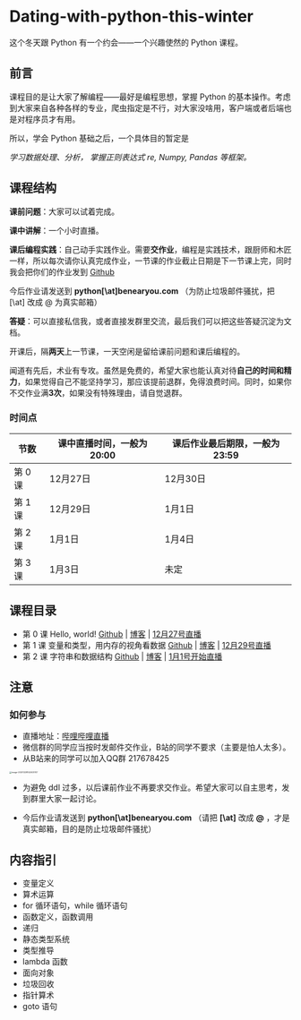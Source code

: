 #  Dating-with-python-this-winter

这个冬天跟 Python 有一个约会——一个兴趣使然的 Python 课程。


## 前言

课程目的是让大家了解编程——最好是编程思想，掌握 Python 的基本操作。考虑到大家来自各种各样的专业，爬虫指定是不行，对大家没啥用，客户端或者后端也是对程序员才有用。

所以，学会 Python 基础之后，一个具体目的暂定是

*学习数据处理、分析， 掌握正则表达式 re, Numpy, Pandas 等框架。*

## 课程结构

**课前问题**：大家可以试着完成。

**课中讲解**：一个小时直播。

**课后编程实践**：自己动手实践作业。需要**交作业**，编程是实践技术，跟厨师和木匠一样，所以每次请你认真完成作业，一节课的作业截止日期是下一节课上完，同时我会把你们的作业发到 [Github](https://github.com/)

今后作业请发送到 **python[\at]benearyou.com** （为防止垃圾邮件骚扰，把 [\at] 改成 @ 为真实邮箱）

**答疑**：可以直接私信我，或者直接发群里交流，最后我们可以把这些答疑沉淀为文档。

开课后，隔**两天**上一节课，一天空闲是留给课前问题和课后编程的。

闻道有先后，术业有专攻。虽然是免费的，希望大家也能认真对待**自己的时间和精力**，如果觉得自己不能坚持学习，那应该提前退群，免得浪费时间。同时，如果你不交作业满**3次**，如果没有特殊理由，请自觉退群。

### 时间点

| 节数    | 课中直播时间，一般为20:00 | 课后作业最后期限，一般为23:59 |
| ------- | ------------ | ---------------- |
| 第 0 课 |    12月27日          | 12月30日 |
| 第 1 课   | 12月29日 | 1月1日 |
| 第 2 课 | 1月1日 | 1月4日                        |
| 第 3 课 | 1月3日 | 未定 |


## 课程目录

- 第 0 课 Hello, world! [Github](https://github.com/xrandx/Dating-with-python-this-winter/blob/master/%E7%AC%AC%200%20%E8%AF%BE%20Hello%2C%20world!.md)  | [博客](http://benearyou.com/lesson-0-hello-world/) | [12月27号直播 ](https://www.bilibili.com/video/BV1G54y1x7Cw)
- 第 1 课 变量和类型，用内存的视角看数据  [Github](https://github.com/xrandx/Dating-with-python-this-winter/blob/master/%E7%AC%AC%201%20%E8%AF%BE%20%E6%95%B0%E6%8D%AE%E7%B1%BB%E5%9E%8B%EF%BC%8C%E7%94%A8%E5%86%85%E5%AD%98%E7%9A%84%E8%A7%86%E8%A7%92%E7%9C%8B%E6%95%B0%E6%8D%AE.md)  | [博客](http://benearyou.com/variables-and-types-data-from-the-perspective-of-memory/) | [12月29号直播](https://www.bilibili.com/video/bv13K411g7Sz)
- 第 2 课 字符串和数据结构  [Github](https://github.com/xrandx/Dating-with-python-this-winter/blob/master/%E7%AC%AC%202%20%E8%AF%BE%20%E5%AD%97%E7%AC%A6%E4%B8%B2%E5%92%8C%E6%95%B0%E6%8D%AE%E7%BB%93%E6%9E%84.md)  | [博客](http://benearyou.com/lesson-3-strings-and-data-structures/) | [1月1号开始直播](https://www.bilibili.com/video/bv13K411g7Sz)


## 注意
### 如何参与
- 直播地址：[哔哩哔哩直播](https://live.bilibili.com/383441
)
- 微信群的同学应当按时发邮件交作业，B站的同学不要求（主要是怕人太多）。
- 从B站来的同学可以加入QQ群 217678425
<img src="https://gitee.com/xrandx/blog-figurebed/raw/master/img/image-20201228142403747.png" alt="image-20201228142403747" style="zoom:25%;" />

- 为避免 ddl 过多，以后课前作业不再要求交作业。希望大家可以自主思考，发到群里大家一起讨论。

- 今后作业请发送到 **python[\at]benearyou.com** （请把 **[\at]** 改成 **@** ，才是真实邮箱，目的是防止垃圾邮件骚扰）


## 内容指引

- 变量定义
- 算术运算
- for 循环语句，while 循环语句
- 函数定义，函数调用
- 递归
- 静态类型系统
- 类型推导
- lambda 函数
- 面向对象
- 垃圾回收
- 指针算术
- goto 语句
